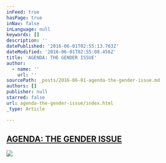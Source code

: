 ```yaml
---
inFeed: true
hasPage: true
inNav: false
inLanguage: null
keywords: []
description: ''
datePublished: '2016-06-01T02:55:13.763Z'
dateModified: '2016-06-01T02:55:08.456Z'
title: 'AGENDA: THE GENDER ISSUE'
author:
  - name: ''
    url: ''
sourcePath: _posts/2016-06-01-agenda-the-gender-issue.md
authors: []
publisher: null
starred: false
url: agenda-the-gender-issue/index.html
_type: Article

---
```

## [AGENDA: THE GENDER ISSUE][0]
![](https://s3-us-west-2.amazonaws.com/the-grid-img/p/91b0f068be001b598c07c52d7853d357db6dd377.png)

[0]: http://www.thehallway.com.au/press/agenda-the-gender-issue/